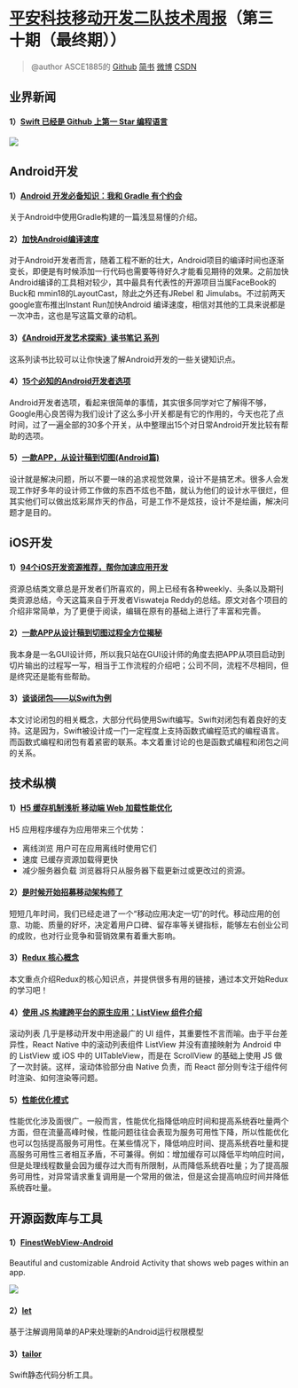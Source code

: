 # [平安科技移动开发二队技术周报](https://github.com/PaicHyperionDev/MobileDevWeekly)（第三十期（最终期））

> @author ASCE1885的 [Github](https://github.com/ASCE1885)  [简书](http://www.jianshu.com/users/4ef984470da8/latest_articles) [微博](http://weibo.com/asce885/profile?rightmod=1&wvr=6&mod=personinfo) [CSDN](http://blog.csdn.net/asce1885)

## 业界新闻

#### 1）[Swift 已经是 Github 上第一 Star 编程语言](https://github.com/showcases/programming-languages)

![](http://g.picphotos.baidu.com/album/w%3D1458%3Bq%3D90/sign=a7ff976952fbb2fb342b5c167a721bd5/18d8bc3eb13533fa7c9a0c1aafd3fd1f41345bd2.jpg)

## Android开发

#### 1）[Android 开发必备知识：我和 Gradle 有个约会](http://bugly.qq.com/bbs/forum.php?mod=viewthread&tid=235)

关于Android中使用Gradle构建的一篇浅显易懂的介绍。

#### 2）[加快Android编译速度](http://timeszoro.xyz/2015/11/25/%E5%8A%A0%E5%BF%ABandroid%E7%BC%96%E8%AF%91%E9%80%9F%E5%BA%A6/)

对于Android开发者而言，随着工程不断的壮大，Android项目的编译时间也逐渐变长，即便是有时候添加一行代码也需要等待好久才能看见期待的效果。之前加快Android编译的工具相对较少，其中最具有代表性的开源项目当属FaceBook的Buck和 mmin18的LayoutCast，除此之外还有JRebel 和 Jimulabs。不过前两天google宣布推出Instant Run加快Android 编译速度，相信对其他的工具来说都是一次冲击，这也是写这篇文章的动机。

#### 3）[《Android开发艺术探索》读书笔记 系列](http://hujiaweibujidao.github.io/blog/2015/12/05/Art-of-Android-Development-Reading-Notes/)

这系列读书比较可以让你快速了解Android开发的一些关键知识点。

#### 4）[15个必知的Android开发者选项](http://mp.weixin.qq.com/s?__biz=MzA4MjU5NTY0NA==&mid=401101455&idx=1&sn=dffc19631e2356ed0aea581f5d7769d7&scene=1&srcid=1210EPYGYqP0b7LOZzqywvmS&from=groupmessage&isappinstalled=0#wechat_redirect)

Android开发者选项，看起来很简单的事情，其实很多同学对它了解得不够，Google用心良苦得为我们设计了这么多小开关都是有它的作用的，今天也花了点时间，过了一遍全部的30多个开关，从中整理出15个对日常Android开发比较有帮助的选项。

#### 5）[一款APP，从设计稿到切图(Android篇)](http://blog.jobbole.com/95577/)

设计就是解决问题，所以不要一味的追求视觉效果，设计不是搞艺术。很多人会发现工作好多年的设计师工作做的东西不炫也不酷，就认为他们的设计水平很烂，但其实他们可以做出炫彩屌炸天的作品，可是工作不是炫技，设计不是绘画，解决问题才是目的。

## iOS开发

#### 1）[94个iOS开发资源推荐，帮你加速应用开发](http://www.cocoachina.com/ios/20151210/14635.html)

资源总结类文章总是开发者们所喜欢的，网上已经有各种weekly、头条以及期刊类资源总结，今天这篇来自于开发者Viswateja Reddy的总结。原文对各个项目的介绍非常简单，为了更便于阅读，编辑在原有的基础上进行了丰富和完善。

#### 2）[一款APP从设计稿到切图过程全方位揭秘](http://blog.jobbole.com/91994/)

我本身是一名GUI设计师，所以我只站在GUI设计师的角度去把APP从项目启动到切片输出的过程写一写，相当于工作流程的介绍吧；公司不同，流程不尽相同，但是终究还是能有些帮助。

#### 3）[谈谈闭包——以Swift为例](http://www.infoq.com/cn/articles/talk-about-closure-taking-swift-as-example)

本文讨论闭包的相关概念，大部分代码使用Swift编写。Swift对闭包有着良好的支持。这是因为，Swift被设计成一门一定程度上支持函数式编程范式的编程语言。而函数式编程和闭包有着紧密的联系。本文着重讨论的也是函数式编程和闭包之间的关系。

## 技术纵横

#### 1）[H5 缓存机制浅析 移动端 Web 加载性能优化](http://bugly.qq.com/bbs/forum.php?mod=viewthread&tid=267&extra=page%3D1)

H5 应用程序缓存为应用带来三个优势：

* 离线浏览 用户可在应用离线时使用它们
* 速度 已缓存资源加载得更快
* 减少服务器负载 浏览器将只从服务器下载更新过或更改过的资源。

#### 2）[是时候开始招募移动架构师了](http://mp.weixin.qq.com/s?__biz=MjM5MDE0Mjc4MA==&mid=401591012&idx=1&sn=3743c1b958139eb5fc3744166f4c7dbe&scene=0#wechat_redirect)

短短几年时间，我们已经走进了一个“移动应用决定一切”的时代。移动应用的创意、功能、质量的好坏，决定着用户口碑、留存率等关键指标，能够左右创业公司的成败，也对行业竞争和营销效果有着重大影响。

#### 3）[Redux 核心概念](http://www.jianshu.com/p/3334467e4b32?)

本文重点介绍Redux的核心知识点，并提供很多有用的链接，通过本文开始Redux的学习吧！

#### 4）[使用 JS 构建跨平台的原生应用：ListView 组件介绍](http://taobaofed.org/blog/2015/12/09/using-js-to-build-an-crossplatform-native-app-an-introduction-to-listview/)

滚动列表 几乎是移动开发中用途最广的 UI 组件，其重要性不言而喻。由于平台差异性，React Native 中的滚动列表组件 ListView 并没有直接映射为 Android 中的 ListView 或 iOS 中的 UITableView，而是在 ScrollView 的基础上使用 JS 做了一次封装。这样，滚动体验部分由 Native 负责，而 React 部分则专注于组件何时渲染、如何渲染等问题。

#### 5）[性能优化模式](http://tech.meituan.com/performance_tuning_pattern.html)

性能优化涉及面很广。一般而言，性能优化指降低响应时间和提高系统吞吐量两个方面，但在流量高峰时候，性能问题往往会表现为服务可用性下降，所以性能优化也可以包括提高服务可用性。在某些情况下，降低响应时间、提高系统吞吐量和提高服务可用性三者相互矛盾，不可兼得。例如：增加缓存可以降低平均响应时间，但是处理线程数量会因为缓存过大而有所限制，从而降低系统吞吐量；为了提高服务可用性，对异常请求重复调用是一个常用的做法，但是这会提高响应时间并降低系统吞吐量。

## 开源函数库与工具

#### 1）[FinestWebView-Android](https://github.com/TheFinestArtist/FinestWebView-Android)

Beautiful and customizable Android Activity that shows web pages within an app.

![](https://raw.githubusercontent.com/TheFinestArtist/FinestWebView-Android/master/art/screenshots.png)

#### 2）[let](https://github.com/canelmas/let)

基于注解调用简单的AP来处理新的Android运行权限模型

#### 3）[tailor](https://github.com/sleekbyte/tailor)

Swift静态代码分析工具。
